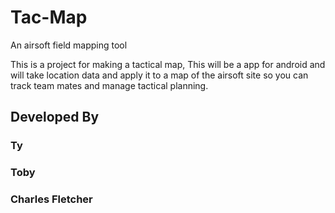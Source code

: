 # Tac-Map
An airsoft field mapping tool

This is a project for making a tactical map, This will be a app for android and 
will take location data and apply it to a map of the airsoft site so you can 
track team mates and manage tactical planning.

## Developed By

### Ty

### Toby

### Charles Fletcher